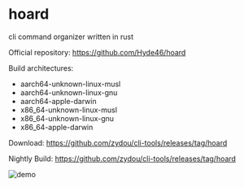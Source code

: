 # hoard

cli command organizer written in rust

Official repository: https://github.com/Hyde46/hoard

Build architectures:

- aarch64-unknown-linux-musl
- aarch64-unknown-linux-gnu
- aarch64-apple-darwin
- x86_64-unknown-linux-musl
- x86_64-unknown-linux-gnu
- x86_64-apple-darwin

Download: https://github.com/zydou/cli-tools/releases/tag/hoard

Nightly Build: https://github.com/zydou/cli-tools/releases/tag/hoard

![demo](https://raw.githubusercontent.com/Hyde46/hoard/f8382169a7faabfbdb2a60a075828b296010205e/hoard_example.gif)
